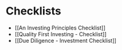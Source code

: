 # Checklists

- [[An Investing Principles Checklist]]
- [[Quality First Investing - Checklist]]
- [[Due Diligence - Investment Checklist]]